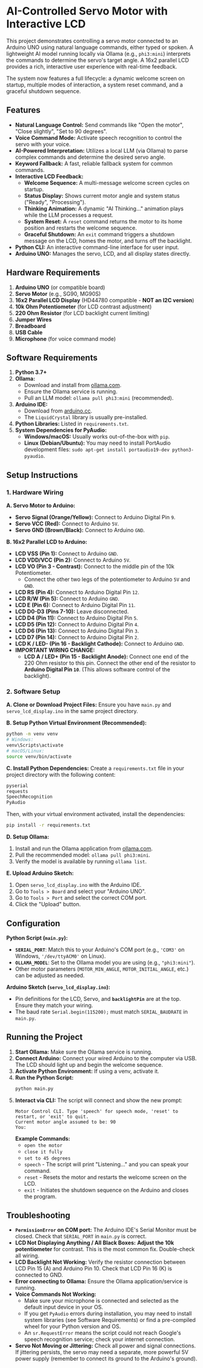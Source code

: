 # AI-Controlled Servo Motor with Interactive LCD

This project demonstrates controlling a servo motor connected to an Arduino UNO using natural language commands, either typed or spoken. A lightweight AI model running locally via Ollama (e.g., `phi3:mini`) interprets the commands to determine the servo's target angle. A 16x2 parallel LCD provides a rich, interactive user experience with real-time feedback.

The system now features a full lifecycle: a dynamic welcome screen on startup, multiple modes of interaction, a system reset command, and a graceful shutdown sequence.

## Features

*   **Natural Language Control:** Send commands like "Open the motor", "Close slightly", "Set to 90 degrees".
*   **Voice Command Mode:** Activate speech recognition to control the servo with your voice.
*   **AI-Powered Interpretation:** Utilizes a local LLM (via Ollama) to parse complex commands and determine the desired servo angle.
*   **Keyword Fallback:** A fast, reliable fallback system for common commands.
*   **Interactive LCD Feedback:**
    *   **Welcome Sequence:** A multi-message welcome screen cycles on startup.
    *   **Status Display:** Shows current motor angle and system status ("Ready", "Processing").
    *   **Thinking Animation:** A dynamic "AI Thinking..." animation plays while the LLM processes a request.
    *   **System Reset:** A `reset` command returns the motor to its home position and restarts the welcome sequence.
    *   **Graceful Shutdown:** An `exit` command triggers a shutdown message on the LCD, homes the motor, and turns off the backlight.
*   **Python CLI:** An interactive command-line interface for user input.
*   **Arduino UNO:** Manages the servo, LCD, and all display states directly.

## Hardware Requirements

1.  **Arduino UNO** (or compatible board)
2.  **Servo Motor** (e.g., SG90, MG90S)
3.  **16x2 Parallel LCD Display** (HD44780 compatible - **NOT an I2C version**)
4.  **10k Ohm Potentiometer** (for LCD contrast adjustment)
5.  **220 Ohm Resistor** (for LCD backlight current limiting)
6.  **Jumper Wires**
7.  **Breadboard**
8.  **USB Cable**
9.  **Microphone** (for voice command mode)

## Software Requirements

1.  **Python 3.7+**
2.  **Ollama:**
    *   Download and install from [ollama.com](https://ollama.com/).
    *   Ensure the Ollama service is running.
    *   Pull an LLM model: `ollama pull phi3:mini` (recommended).
3.  **Arduino IDE:**
    *   Download from [arduino.cc](https://www.arduino.cc/en/software).
    *   The `LiquidCrystal` library is usually pre-installed.
4.  **Python Libraries:** Listed in `requirements.txt`.
5.  **System Dependencies for PyAudio:**
    *   **Windows/macOS:** Usually works out-of-the-box with `pip`.
    *   **Linux (Debian/Ubuntu):** You may need to install PortAudio development files: `sudo apt-get install portaudio19-dev python3-pyaudio`.

## Setup Instructions

### 1. Hardware Wiring

**A. Servo Motor to Arduino:**
*   **Servo Signal (Orange/Yellow):** Connect to Arduino Digital Pin `9`.
*   **Servo VCC (Red):** Connect to Arduino `5V`.
*   **Servo GND (Brown/Black):** Connect to Arduino `GND`.

**B. 16x2 Parallel LCD to Arduino:**
*   **LCD VSS (Pin 1):** Connect to Arduino `GND`.
*   **LCD VDD/VCC (Pin 2):** Connect to Arduino `5V`.
*   **LCD VO (Pin 3 - Contrast):** Connect to the middle pin of the 10k Potentiometer.
    *   Connect the other two legs of the potentiometer to Arduino `5V` and `GND`.
*   **LCD RS (Pin 4):** Connect to Arduino Digital Pin `12`.
*   **LCD R/W (Pin 5):** Connect to Arduino `GND`.
*   **LCD E (Pin 6):** Connect to Arduino Digital Pin `11`.
*   **LCD D0-D3 (Pins 7-10):** Leave disconnected.
*   **LCD D4 (Pin 11):** Connect to Arduino Digital Pin `5`.
*   **LCD D5 (Pin 12):** Connect to Arduino Digital Pin `4`.
*   **LCD D6 (Pin 13):** Connect to Arduino Digital Pin `3`.
*   **LCD D7 (Pin 14):** Connect to Arduino Digital Pin `2`.
*   **LCD K / LED- (Pin 16 - Backlight Cathode):** Connect to Arduino `GND`.
*   **IMPORTANT WIRING CHANGE:**
    *   **LCD A / LED+ (Pin 15 - Backlight Anode):** Connect one end of the 220 Ohm resistor to this pin. Connect the other end of the resistor to **Arduino Digital Pin `10`**. (This allows software control of the backlight).

### 2. Software Setup

**A. Clone or Download Project Files:**
   Ensure you have `main.py` and `servo_lcd_display.ino` in the same project directory.

**B. Setup Python Virtual Environment (Recommended):**
   ```bash
   python -m venv venv
   # Windows:
   venv\Scripts\activate
   # macOS/Linux:
   source venv/bin/activate
   ```

**C. Install Python Dependencies:**
   Create a `requirements.txt` file in your project directory with the following content:
   ```txt
   pyserial
   requests
   SpeechRecognition
   PyAudio
   ```
   Then, with your virtual environment activated, install the dependencies:
   ```bash
   pip install -r requirements.txt
   ```

**D. Setup Ollama:**
   1.  Install and run the Ollama application from [ollama.com](https://ollama.com).
   2.  Pull the recommended model: `ollama pull phi3:mini`.
   3.  Verify the model is available by running `ollama list`.

**E. Upload Arduino Sketch:**
   1.  Open `servo_lcd_display.ino` with the Arduino IDE.
   2.  Go to `Tools > Board` and select your "Arduino UNO".
   3.  Go to `Tools > Port` and select the correct COM port.
   4.  Click the "Upload" button.

## Configuration

**Python Script (`main.py`):**
*   **`SERIAL_PORT`**: Match this to your Arduino's COM port (e.g., `'COM3'` on Windows, `'/dev/ttyACM0'` on Linux).
*   **`OLLAMA_MODEL`**: Set to the Ollama model you are using (e.g., `"phi3:mini"`).
*   Other motor parameters (`MOTOR_MIN_ANGLE`, `MOTOR_INITIAL_ANGLE`, etc.) can be adjusted as needed.

**Arduino Sketch (`servo_lcd_display.ino`):**
*   Pin definitions for the LCD, Servo, and **`backlightPin`** are at the top. Ensure they match your wiring.
*   The baud rate `Serial.begin(115200);` must match `SERIAL_BAUDRATE` in `main.py`.

## Running the Project

1.  **Start Ollama:** Make sure the Ollama service is running.
2.  **Connect Arduino:** Connect your wired Arduino to the computer via USB. The LCD should light up and begin the welcome sequence.
3.  **Activate Python Environment:** If using a venv, activate it.
4.  **Run the Python Script:**
    ```bash
    python main.py
    ```
5.  **Interact via CLI:**
    The script will connect and show the new prompt:
    ```
    Motor Control CLI. Type 'speech' for speech mode, 'reset' to restart, or 'exit' to quit.
    Current motor angle assumed to be: 90
    You: 
    ```
    **Example Commands:**
    *   `open the motor`
    *   `close it fully`
    *   `set to 45 degrees`
    *   `speech` - The script will print "Listening..." and you can speak your command.
    *   `reset` - Resets the motor and restarts the welcome screen on the LCD.
    *   `exit` - Initiates the shutdown sequence on the Arduino and closes the program.

## Troubleshooting

*   **`PermissionError` on COM port:** The Arduino IDE's Serial Monitor must be closed. Check that `SERIAL_PORT` in `main.py` is correct.
*   **LCD Not Displaying Anything / All Black Boxes:** **Adjust the 10k potentiometer** for contrast. This is the most common fix. Double-check all wiring.
*   **LCD Backlight Not Working:** Verify the resistor connection between LCD Pin 15 (A) and Arduino Pin 10. Check that LCD Pin 16 (K) is connected to GND.
*   **Error connecting to Ollama:** Ensure the Ollama application/service is running.
*   **Voice Commands Not Working:**
    *   Make sure your microphone is connected and selected as the default input device in your OS.
    *   If you get `PyAudio` errors during installation, you may need to install system libraries (see Software Requirements) or find a pre-compiled wheel for your Python version and OS.
    *   An `sr.RequestError` means the script could not reach Google's speech recognition service; check your internet connection.
*   **Servo Not Moving or Jittering:** Check all power and signal connections. If jittering persists, the servo may need a separate, more powerful 5V power supply (remember to connect its ground to the Arduino's ground).